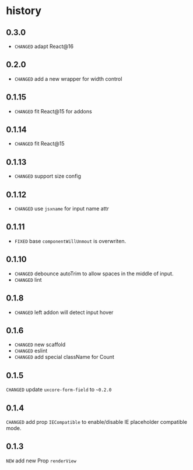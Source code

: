 # history


## 0.3.0

* `CHANGED` adapt React@16

## 0.2.0

* `CHANGED` add a new wrapper for width control

## 0.1.15

* `CHANGED` fit React@15 for addons

## 0.1.14

* `CHANGED` fit React@15

## 0.1.13

* `CHANGED` support size config

## 0.1.12

* `CHANGED` use `jsxname` for input name attr

## 0.1.11

* `FIXED` base `componentWillUnmout` is overwriten.

## 0.1.10

* `CHANGED` debounce autoTrim to allow spaces in the middle of input.
* `CHANGED` lint

## 0.1.8

* `CHANGED` left addon will detect input hover

## 0.1.6

* `CHANGED` new scaffold
* `CHANGED` eslint 
* `CHANGED` add special className for Count

## 0.1.5

`CHANGED` update `uxcore-form-field` to `~0.2.0`

## 0.1.4

`CHANGED` add prop `IECompatible` to enable/disable IE placeholder compatible mode.

## 0.1.3

`NEW` add new Prop `renderView`